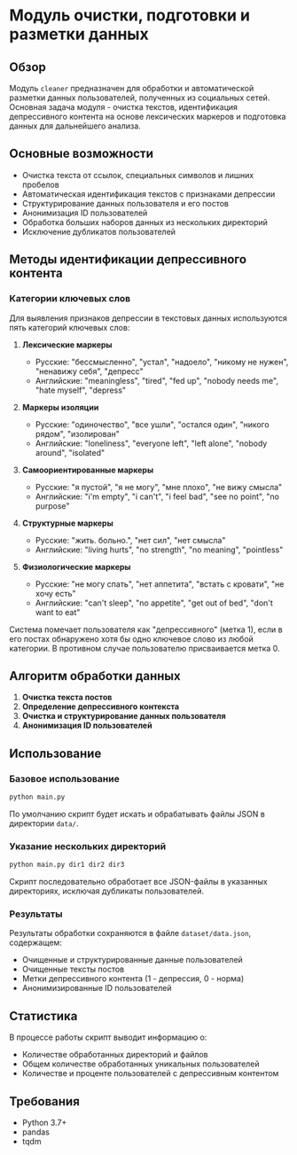 # Модуль очистки, подготовки и разметки данных

## Обзор
Модуль `cleaner` предназначен для обработки и автоматической разметки данных пользователей, полученных из социальных сетей. Основная задача модуля - очистка текстов, идентификация депрессивного контента на основе лексических маркеров и подготовка данных для дальнейшего анализа.

## Основные возможности
- Очистка текста от ссылок, специальных символов и лишних пробелов
- Автоматическая идентификация текстов с признаками депрессии
- Структурирование данных пользователя и его постов
- Анонимизация ID пользователей
- Обработка больших наборов данных из нескольких директорий
- Исключение дубликатов пользователей

## Методы идентификации депрессивного контента

### Категории ключевых слов
Для выявления признаков депрессии в текстовых данных используются пять категорий ключевых слов:

1. **Лексические маркеры**
   - Русские: "бессмысленно", "устал", "надоело", "никому не нужен", "ненавижу себя", "депресс"
   - Английские: "meaningless", "tired", "fed up", "nobody needs me", "hate myself", "depress"

2. **Маркеры изоляции**
   - Русские: "одиночество", "все ушли", "остался один", "никого рядом", "изолирован" 
   - Английские: "loneliness", "everyone left", "left alone", "nobody around", "isolated"

3. **Самоориентированные маркеры**
   - Русские: "я пустой", "я не могу", "мне плохо", "не вижу смысла"
   - Английские: "i'm empty", "i can't", "i feel bad", "see no point", "no purpose"

4. **Структурные маркеры**
   - Русские: "жить. больно.", "нет сил", "нет смысла"
   - Английские: "living hurts", "no strength", "no meaning", "pointless"

5. **Физиологические маркеры**
   - Русские: "не могу спать", "нет аппетита", "встать с кровати", "не хочу есть"
   - Английские: "can't sleep", "no appetite", "get out of bed", "don't want to eat"

Система помечает пользователя как "депрессивного" (метка 1), если в его постах обнаружено хотя бы одно ключевое слово из любой категории. В противном случае пользователю присваивается метка 0.

## Алгоритм обработки данных

1. **Очистка текста постов**
2. **Определение депрессивного контекста**
3. **Очистка и структурирование данных пользователя**
4. **Анонимизация ID пользователей**

## Использование

### Базовое использование
```bash
python main.py
```
По умолчанию скрипт будет искать и обрабатывать файлы JSON в директории `data/`.

### Указание нескольких директорий
```bash
python main.py dir1 dir2 dir3
```
Скрипт последовательно обработает все JSON-файлы в указанных директориях, исключая дубликаты пользователей.

### Результаты
Результаты обработки сохраняются в файле `dataset/data.json`, содержащем:
- Очищенные и структурированные данные пользователей
- Очищенные тексты постов
- Метки депрессивного контента (1 - депрессия, 0 - норма)
- Анонимизированные ID пользователей

## Статистика
В процессе работы скрипт выводит информацию о:
- Количестве обработанных директорий и файлов
- Общем количестве обработанных уникальных пользователей
- Количестве и проценте пользователей с депрессивным контентом

## Требования
- Python 3.7+
- pandas
- tqdm 